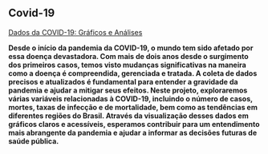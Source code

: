 ## Covid-19

[Dados da COVID-19: Gráficos e Análises](https://jlvanin-covid-19-covid19-mwbiwz.streamlit.app/)

**Desde o início da pandemia da COVID-19, o mundo tem sido afetado por essa doença devastadora. Com mais de dois anos desde o surgimento dos primeiros casos, temos visto mudanças significativas na maneira como a doença é compreendida, gerenciada e tratada. A coleta de dados precisos e atualizados é fundamental para entender a gravidade da pandemia e ajudar a mitigar seus efeitos. Neste projeto, exploraremos várias variáveis relacionadas à COVID-19, incluindo o número de casos, mortes, taxas de infecção e de mortalidade, bem como as tendências em diferentes regiões do Brasil. Através da visualização desses dados em gráficos claros e acessíveis, esperamos contribuir para um entendimento mais abrangente da pandemia e ajudar a informar as decisões futuras de saúde pública.**
